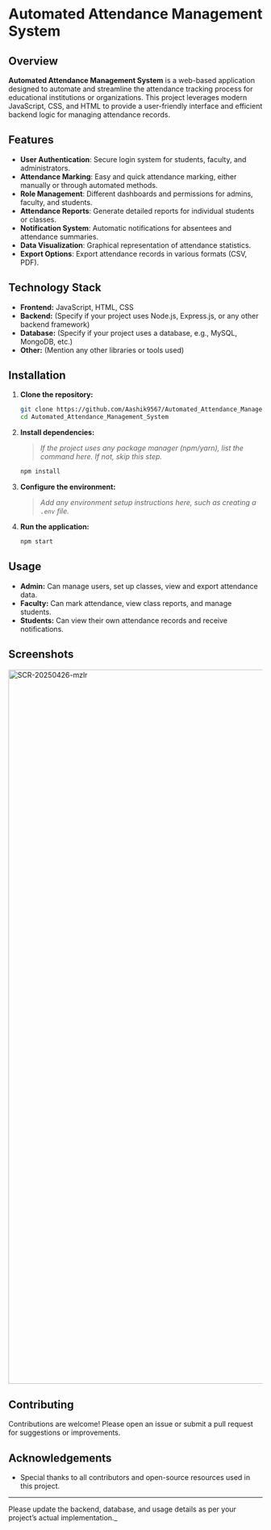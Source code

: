 # Automated Attendance Management System

## Overview

**Automated Attendance Management System** is a web-based application designed to automate and streamline the attendance tracking process for educational institutions or organizations. This project leverages modern JavaScript, CSS, and HTML to provide a user-friendly interface and efficient backend logic for managing attendance records.

## Features

- **User Authentication**: Secure login system for students, faculty, and administrators.
- **Attendance Marking**: Easy and quick attendance marking, either manually or through automated methods.
- **Role Management**: Different dashboards and permissions for admins, faculty, and students.
- **Attendance Reports**: Generate detailed reports for individual students or classes.
- **Notification System**: Automatic notifications for absentees and attendance summaries.
- **Data Visualization**: Graphical representation of attendance statistics.
- **Export Options**: Export attendance records in various formats (CSV, PDF).

## Technology Stack

- **Frontend:** JavaScript, HTML, CSS
- **Backend:** (Specify if your project uses Node.js, Express.js, or any other backend framework)
- **Database:** (Specify if your project uses a database, e.g., MySQL, MongoDB, etc.)
- **Other:** (Mention any other libraries or tools used)

## Installation

1. **Clone the repository:**
   ```bash
   git clone https://github.com/Aashik9567/Automated_Attendance_Management_System.git
   cd Automated_Attendance_Management_System
   ```

2. **Install dependencies:**
   > _If the project uses any package manager (npm/yarn), list the command here. If not, skip this step._
   ```bash
   npm install
   ```

3. **Configure the environment:**
   > _Add any environment setup instructions here, such as creating a `.env` file._

4. **Run the application:**
   ```bash
   npm start
   ```


## Usage

- **Admin:** Can manage users, set up classes, view and export attendance data.
- **Faculty:** Can mark attendance, view class reports, and manage students.
- **Students:** Can view their own attendance records and receive notifications.

## Screenshots

<img width="1416" alt="SCR-20250426-mzlr" src="https://github.com/user-attachments/assets/4e8a4ef1-2e49-4f78-8442-1be664c5beaf" />


## Contributing

Contributions are welcome! Please open an issue or submit a pull request for suggestions or improvements.



## Acknowledgements

- Special thanks to all contributors and open-source resources used in this project.

---
 Please update the backend, database, and usage details as per your project’s actual implementation._
